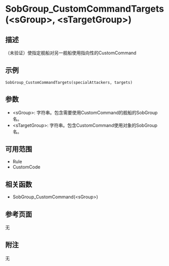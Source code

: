 # SobGroup_CustomCommandTargets(&lt;sGroup&gt;, &lt;sTargetGroup&gt;) #

## 描述 ##
（未验证）使指定舰船对另一舰船使用指向性的CustomCommand

## 示例 ##
	SobGroup_CustomCommandTargets(specialAttackers, targets)
## 参数 ##
- &lt;sGroup&gt;: 字符串。包含需要使用CustomCommand的舰船的SobGroup名。
- &lt;sTargetGroup&gt;: 字符串。包含CustomCommand使用对象的SobGroup名。

## 可用范围 ##
- Rule
- CustomCode

## 相关函数 ##
- SobGroup_CustomCommand(&lt;sGroup&gt;)

## 参考页面 ##
无

## 附注 ##
无
